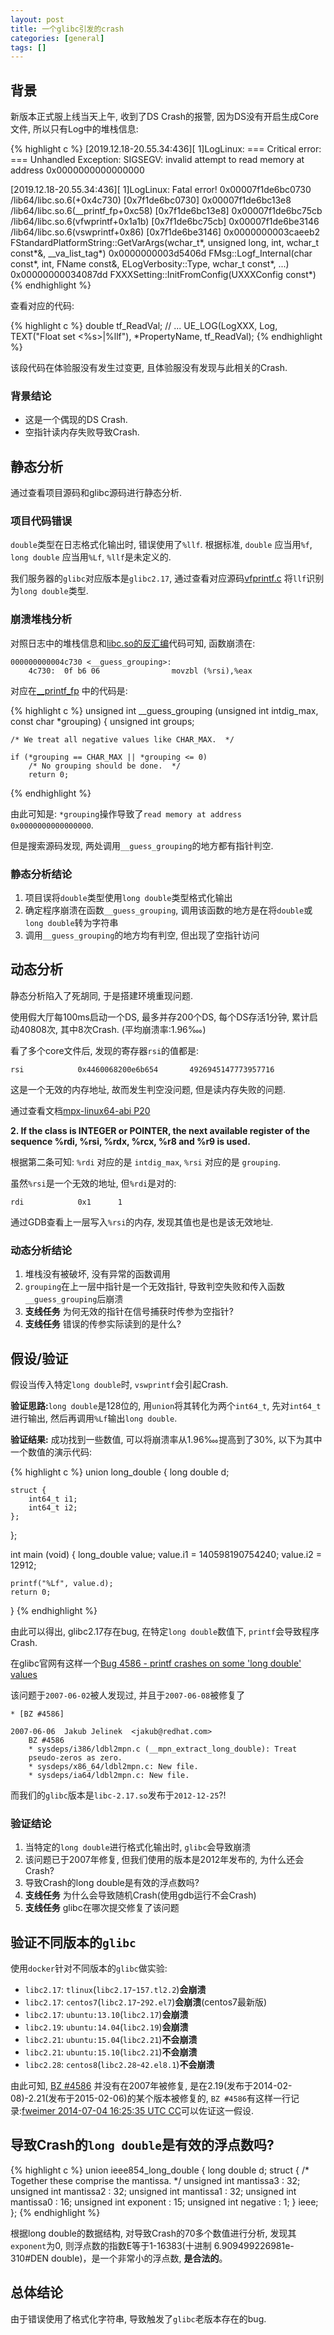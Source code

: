 ```yaml
---
layout: post
title: 一个glibc引发的crash
categories: [general]
tags: []
---
```


## 背景

新版本正式服上线当天上午, 收到了DS Crash的报警, 因为DS没有开启生成Core文件,  所以只有Log中的堆栈信息:

{% highlight c %}
[2019.12.18-20.55.34:436][  1]LogLinux: === Critical error: ===
Unhandled Exception: SIGSEGV: invalid attempt to read memory at address 0x0000000000000000

[2019.12.18-20.55.34:436][  1]LogLinux: Fatal error!
0x00007f1de6bc0730 /lib64/libc.so.6(+0x4c730) [0x7f1de6bc0730]
0x00007f1de6bc13e8 /lib64/libc.so.6(__printf_fp+0xc58) [0x7f1de6bc13e8]
0x00007f1de6bc75cb /lib64/libc.so.6(vfwprintf+0x1a1b) [0x7f1de6bc75cb]
0x00007f1de6be3146 /lib64/libc.so.6(vswprintf+0x86) [0x7f1de6be3146]
0x0000000003caeeb2 FStandardPlatformString::GetVarArgs(wchar_t*, unsigned long, int, wchar_t const*&, __va_list_tag*) 
0x0000000003d5406d FMsg::Logf_Internal(char const*, int, FName const&, ELogVerbosity::Type, wchar_t const*, ...)
0x00000000034087dd FXXXSetting::InitFromConfig(UXXXConfig const*)
{% endhighlight %}

查看对应的代码:

{% highlight c %}
double tf_ReadVal;
// ...
UE_LOG(LogXXX, Log, TEXT("Float set <%s>|%llf"), *PropertyName, tf_ReadVal);
{% endhighlight %}   

该段代码在体验服没有发生过变更, 且体验服没有发现与此相关的Crash.

### 背景结论
* 这是一个偶现的DS Crash.
* 空指针读内存失败导致Crash.

## 静态分析

通过查看项目源码和glibc源码进行静态分析.

### 项目代码错误

`double`类型在日志格式化输出时, 错误使用了`%llf`. 
根据标准, `double` 应当用`%f`, `long double` 应当用`%Lf`, `%llf`是未定义的.

我们服务器的`glibc`对应版本是`glibc2.17`, 通过查看对应源码[vfprintf.c](https://github.com/bminor/glibc/blob/release/2.17/master/stdio-common/vfprintf.c) 将`llf`识别为`long double`类型.

### 崩溃堆栈分析

对照日志中的堆栈信息和[libc.so的反汇编](./libc.so.6.asm)代码可知, 函数崩溃在:

    000000000004c730 <__guess_grouping>:
        4c730:	0f b6 06             	movzbl (%rsi),%eax

对应在[__printf_fp](https://github.com/bminor/glibc/blob/release/2.17/master/stdio-common/printf_fp.c) 中的代码是:

{% highlight c %}
unsigned int
__guess_grouping (unsigned int intdig_max, const char *grouping)
{
    unsigned int groups;

    /* We treat all negative values like CHAR_MAX.  */

    if (*grouping == CHAR_MAX || *grouping <= 0)
        /* No grouping should be done.  */
        return 0;
{% endhighlight %} 

由此可知是: `*grouping`操作导致了`read memory at address 0x0000000000000000`. 

但是搜索源码发现, 两处调用`__guess_grouping`的地方都有指针判空.

### 静态分析结论

1. 项目误将`double`类型使用`long double`类型格式化输出
1. 确定程序崩溃在函数`__guess_grouping`, 调用该函数的地方是在将`double`或`long double`转为字符串
1. 调用`__guess_grouping`的地方均有判空, 但出现了空指针访问

## 动态分析

静态分析陷入了死胡同, 于是搭建环境重现问题.

使用假大厅每100ms启动一个DS, 最多并存200个DS, 每个DS存活1分钟, 累计启动40808次, 其中8次Crash. (平均崩溃率:1.96‱)


看了多个core文件后, 发现的寄存器`rsi`的值都是:

    rsi            0x4460068200e6b654       4926945147773957716

这是一个无效的内存地址, 故而发生判空没问题, 但是读内存失败的问题.

通过查看文档[mpx-linux64-abi P20](https://software.intel.com/sites/default/files/article/402129/mpx-linux64-abi.pdf) 

**2. If the class is INTEGER or POINTER, the next available register of the sequence %rdi, %rsi, %rdx, %rcx, %r8 and %r9 is used.**

根据第二条可知: `%rdi` 对应的是 `intdig_max`, `%rsi` 对应的是 `grouping`. 

虽然`%rsi`是一个无效的地址, 但`%rdi`是对的:

    rdi            0x1      1

通过GDB查看上一层写入`%rsi`的内存, 发现其值也是也是该无效地址.

### 动态分析结论
1. 堆栈没有被破坏, 没有异常的函数调用
1. `grouping`在上一层中指针是一个无效指针, 导致判空失败和传入函数`__guess_grouping`后崩溃
1. **支线任务** 为何无效的指针在信号捕获时传参为空指针?
1. **支线任务** 错误的传参实际读到的是什么?

## 假设/验证

假设当传入特定`long double`时, `vswprintf`会引起Crash.

**验证思路:**`long double`是128位的, 用`union`将其转化为两个`int64_t`, 先对`int64_t`进行输出, 然后再调用`%Lf`输出`long double`.

**验证结果:** 成功找到一些数值, 可以将崩溃率从1.96‱提高到了30%, 以下为其中一个数值的演示代码:

{% highlight c %}
union long_double {
    long double d;

    struct {
        int64_t i1;
        int64_t i2;
    };
};

int main (void)
{
    long_double value;
    value.i1 = 140598190754240;
    value.i2 = 12912;

    printf("%Lf", value.d);
    return 0;
}
{% endhighlight %}

由此可以得出, glibc2.17存在bug, 在特定`long double`数值下, `printf`会导致程序Crash. 

在glibc官网有这样一个[Bug 4586 - printf crashes on some 'long double' values](https://sourceware.org/bugzilla/show_bug.cgi?id=4586)

该问题于`2007-06-02`被人发现过, 并且于`2007-06-08`被修复了

    * [BZ #4586]

    2007-06-06  Jakub Jelinek  <jakub@redhat.com>
        BZ #4586
        * sysdeps/i386/ldbl2mpn.c (__mpn_extract_long_double): Treat
        pseudo-zeros as zero.
        * sysdeps/x86_64/ldbl2mpn.c: New file.
        * sysdeps/ia64/ldbl2mpn.c: New file.

而我们的`glibc`版本是`libc-2.17.so`发布于`2012-12-25`?!

### 验证结论

1. 当特定的`long double`进行格式化输出时, `glibc`会导致崩溃
1. 该问题已于2007年修复, 但我们使用的版本是2012年发布的, 为什么还会Crash?
1. 导致Crash的long double是有效的浮点数吗?
1. **支线任务** 为什么会导致随机Crash(使用gdb运行不会Crash)
1. **支线任务** glibc在哪次提交修复了该问题

## 验证不同版本的`glibc`

使用`docker`针对不同版本的`glibc`做实验:

* `libc2.17`: `tlinux`(`libc2.17`-`157.tl2.2`)**会崩溃**
* `libc2.17`: `centos7`(`libc2.17`-`292.el7`)**会崩溃**(centos7最新版)
* `libc2.17`: `ubuntu:13.10`(`libc2.17`)**会崩溃**
* `libc2.19`: `ubuntu:14.04`(`libc2.19`)**会崩溃**
* `libc2.21`: `ubuntu:15.04`(`libc2.21`)**不会崩溃**
* `libc2.21`: `ubuntu:15.10`(`libc2.21`)**不会崩溃**
* `libc2.28`: `centos8`(`libc2.28`-`42.el8.1`)**不会崩溃**

由此可知, [BZ #4586](https://sourceware.org/bugzilla/show_bug.cgi?id=4586) 并没有在2007年被修复, 是在2.19(发布于2014-02-08)-2.21(发布于2015-02-06)的某个版本被修复的, 
`BZ #4586`有这样一行记录:[fweimer	2014-07-04 16:25:35 UTC	CC](https://sourceware.org/bugzilla/show_activity.cgi?id=4586)可以佐证这一假设.

## 导致Crash的`long double`是有效的浮点数吗?

{% highlight c %}
union ieee854_long_double
{
    long double d;
    struct
    {
        /* Together these comprise the mantissa.  */
        unsigned int mantissa3 : 32;
        unsigned int mantissa2 : 32;
        unsigned int mantissa1 : 32;
        unsigned int mantissa0 : 16;
        unsigned int exponent : 15;
        unsigned int negative : 1;
    } ieee;
};
{% endhighlight %}

根据long double的数据结构, 对导致Crash的70多个数值进行分析, 发现其`exponent`为0, 则浮点数的指数E等于1-16383(十进制 6.909499226981e-310#DEN	double)，是一个非常小的浮点数, **是合法的**。

## 总体结论

由于错误使用了格式化字符串, 导致触发了`glibc`老版本存在的bug.